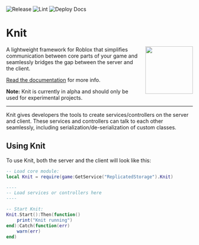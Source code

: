 ![Release](https://github.com/xpackets/xPackets/workflows/Release/badge.svg)
![Lint](https://github.com/xpackets/xPackets/workflows/Lint/badge.svg)
![Deploy Docs](https://github.com/xpackets/xPackets/workflows/Deploy%20Docs/badge.svg)

# Knit

<img align="right" src="logo/rounded/knit_logo_rounded_256.png" width="128px" style="margin-left: 20px;">

A lightweight framework for Roblox that simplifies communication between core parts of your game and seamlessly bridges the gap between the server and the client.

[Read the documentation](https://sleitnick.github.io/Knit/) for more info.

**Note:** Knit is currently in alpha and should only be used for experimental projects.

-------------------

Knit gives developers the tools to create services/controllers on the server and client. These services and controllers can talk to each other seamlessly, including serialization/de-serialization of custom classes.

## Using Knit

To use Knit, both the server and the client will look like this:

```lua
-- Load core module:
local Knit = require(game:GetService("ReplicatedStorage").Knit)

----
-- Load services or controllers here
----

-- Start Knit:
Knit.Start():Then(function()
	print("Knit running")
end):Catch(function(err)
	warn(err)
end)
```

